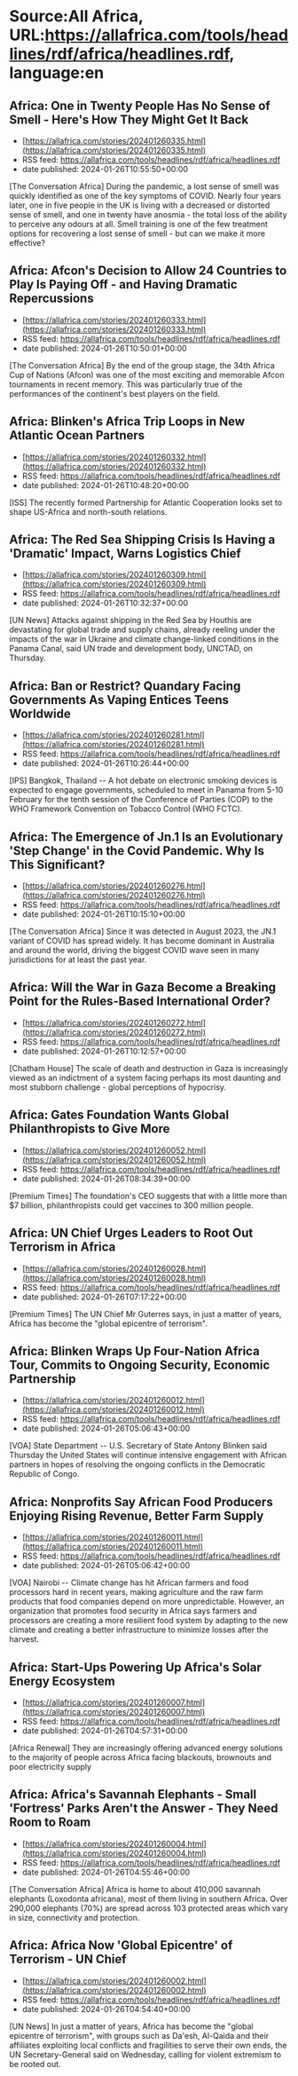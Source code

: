 # Source:All Africa, URL:https://allafrica.com/tools/headlines/rdf/africa/headlines.rdf, language:en

## Africa: One in Twenty People Has No Sense of Smell - Here's How They Might Get It Back
 - [https://allafrica.com/stories/202401260335.html](https://allafrica.com/stories/202401260335.html)
 - RSS feed: https://allafrica.com/tools/headlines/rdf/africa/headlines.rdf
 - date published: 2024-01-26T10:55:50+00:00

[The Conversation Africa] During the pandemic, a lost sense of smell was quickly identified as one of the key symptoms of COVID. Nearly four years later, one in five people in the UK is living with a decreased or distorted sense of smell, and one in twenty have anosmia - the total loss of the ability to perceive any odours at all. Smell training is one of the few treatment options for recovering a lost sense of smell - but can we make it more effective?

## Africa: Afcon's Decision to Allow 24 Countries to Play Is Paying Off - and Having Dramatic Repercussions
 - [https://allafrica.com/stories/202401260333.html](https://allafrica.com/stories/202401260333.html)
 - RSS feed: https://allafrica.com/tools/headlines/rdf/africa/headlines.rdf
 - date published: 2024-01-26T10:50:01+00:00

[The Conversation Africa] By the end of the group stage, the 34th Africa Cup of Nations (Afcon) was one of the most exciting and memorable Afcon tournaments in recent memory. This was particularly true of the performances of the continent's best players on the field.

## Africa: Blinken's Africa Trip Loops in New Atlantic Ocean Partners
 - [https://allafrica.com/stories/202401260332.html](https://allafrica.com/stories/202401260332.html)
 - RSS feed: https://allafrica.com/tools/headlines/rdf/africa/headlines.rdf
 - date published: 2024-01-26T10:48:20+00:00

[ISS] The recently formed Partnership for Atlantic Cooperation looks set to shape US-Africa and north-south relations.

## Africa: The Red Sea Shipping Crisis Is Having a 'Dramatic' Impact, Warns Logistics Chief
 - [https://allafrica.com/stories/202401260309.html](https://allafrica.com/stories/202401260309.html)
 - RSS feed: https://allafrica.com/tools/headlines/rdf/africa/headlines.rdf
 - date published: 2024-01-26T10:32:37+00:00

[UN News] Attacks against shipping in the Red Sea by Houthis are devastating for global trade and supply chains, already reeling under the impacts of the war in Ukraine and climate change-linked conditions in the Panama Canal, said UN trade and development body, UNCTAD, on Thursday.

## Africa: Ban or Restrict? Quandary Facing Governments As Vaping Entices Teens Worldwide
 - [https://allafrica.com/stories/202401260281.html](https://allafrica.com/stories/202401260281.html)
 - RSS feed: https://allafrica.com/tools/headlines/rdf/africa/headlines.rdf
 - date published: 2024-01-26T10:26:44+00:00

[IPS] Bangkok, Thailand -- A hot debate on electronic smoking devices is expected to engage governments, scheduled to meet in Panama from 5-10 February for the tenth session of the Conference of Parties (COP) to the WHO Framework Convention on Tobacco Control (WHO FCTC).

## Africa: The Emergence of Jn.1 Is an Evolutionary 'Step Change' in the Covid Pandemic. Why Is This Significant?
 - [https://allafrica.com/stories/202401260276.html](https://allafrica.com/stories/202401260276.html)
 - RSS feed: https://allafrica.com/tools/headlines/rdf/africa/headlines.rdf
 - date published: 2024-01-26T10:15:10+00:00

[The Conversation Africa] Since it was detected in August 2023, the JN.1 variant of COVID has spread widely. It has become dominant in Australia and around the world, driving the biggest COVID wave seen in many jurisdictions for at least the past year.

## Africa: Will the War in Gaza Become a Breaking Point for the Rules-Based International Order?
 - [https://allafrica.com/stories/202401260272.html](https://allafrica.com/stories/202401260272.html)
 - RSS feed: https://allafrica.com/tools/headlines/rdf/africa/headlines.rdf
 - date published: 2024-01-26T10:12:57+00:00

[Chatham House] The scale of death and destruction in Gaza is increasingly viewed as an indictment of a system facing perhaps its most daunting and most stubborn challenge - global perceptions of hypocrisy.

## Africa: Gates Foundation Wants Global Philanthropists to Give More
 - [https://allafrica.com/stories/202401260052.html](https://allafrica.com/stories/202401260052.html)
 - RSS feed: https://allafrica.com/tools/headlines/rdf/africa/headlines.rdf
 - date published: 2024-01-26T08:34:39+00:00

[Premium Times] The foundation's CEO suggests that with a little more than $7 billion, philanthropists could get vaccines to 300 million people.

## Africa: UN Chief Urges Leaders to Root Out Terrorism in Africa
 - [https://allafrica.com/stories/202401260028.html](https://allafrica.com/stories/202401260028.html)
 - RSS feed: https://allafrica.com/tools/headlines/rdf/africa/headlines.rdf
 - date published: 2024-01-26T07:17:22+00:00

[Premium Times] The UN Chief Mr Guterres says, in just a matter of years, Africa has become the "global epicentre of terrorism".

## Africa: Blinken Wraps Up Four-Nation Africa Tour, Commits to Ongoing Security, Economic Partnership
 - [https://allafrica.com/stories/202401260012.html](https://allafrica.com/stories/202401260012.html)
 - RSS feed: https://allafrica.com/tools/headlines/rdf/africa/headlines.rdf
 - date published: 2024-01-26T05:06:43+00:00

[VOA] State Department -- U.S. Secretary of State Antony Blinken said Thursday the United States will continue intensive engagement with African partners in hopes of resolving the ongoing conflicts in the Democratic Republic of Congo.

## Africa: Nonprofits Say African Food Producers Enjoying Rising Revenue, Better Farm Supply
 - [https://allafrica.com/stories/202401260011.html](https://allafrica.com/stories/202401260011.html)
 - RSS feed: https://allafrica.com/tools/headlines/rdf/africa/headlines.rdf
 - date published: 2024-01-26T05:06:42+00:00

[VOA] Nairobi -- Climate change has hit African farmers and food processors hard in recent years, making agriculture and the raw farm products that food companies depend on more unpredictable. However, an organization that promotes food security in Africa says farmers and processors are creating a more resilient food system by adapting to the new climate and creating a better infrastructure to minimize losses after the harvest.

## Africa: Start-Ups Powering Up Africa's Solar Energy Ecosystem
 - [https://allafrica.com/stories/202401260007.html](https://allafrica.com/stories/202401260007.html)
 - RSS feed: https://allafrica.com/tools/headlines/rdf/africa/headlines.rdf
 - date published: 2024-01-26T04:57:31+00:00

[Africa Renewal] They are increasingly offering advanced energy solutions to the majority of people across Africa facing blackouts, brownouts and poor electricity supply

## Africa: Africa's Savannah Elephants - Small 'Fortress' Parks Aren't the Answer - They Need Room to Roam
 - [https://allafrica.com/stories/202401260004.html](https://allafrica.com/stories/202401260004.html)
 - RSS feed: https://allafrica.com/tools/headlines/rdf/africa/headlines.rdf
 - date published: 2024-01-26T04:55:46+00:00

[The Conversation Africa] Africa is home to about 410,000 savannah elephants (Loxodonta africana), most of them living in southern Africa. Over 290,000 elephants (70%) are spread across 103 protected areas which vary in size, connectivity and protection.

## Africa: Africa Now 'Global Epicentre' of Terrorism - UN Chief
 - [https://allafrica.com/stories/202401260002.html](https://allafrica.com/stories/202401260002.html)
 - RSS feed: https://allafrica.com/tools/headlines/rdf/africa/headlines.rdf
 - date published: 2024-01-26T04:54:40+00:00

[UN News] In just a matter of years, Africa has become the "global epicentre of terrorism", with groups such as Da'esh, Al-Qaida and their affiliates exploiting local conflicts and fragilities to serve their own ends, the UN Secretary-General said on Wednesday, calling for violent extremism to be rooted out.

